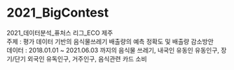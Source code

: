 # 2021_BigContest
2021_데이터분석_퓨처스 리그_ECO 제주  
주제 : 평가 데이터 기반의 음식물쓰레기 배출량의 예측 정확도 및 배출량 감소방안   
데이터 : 2018.01.01 ~ 2021.06.03 까지의 음식물 쓰레기, 내국인 유동인 유동인구, 장기/단기 외국인 유독인구, 거주인구, 음식관련 카드 소비   

